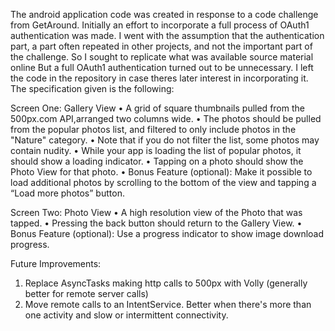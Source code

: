 The android application code was created in response to a code challenge from GetAround.
Initially an effort to incorporate a full process of OAuth1 authentication was made. I went with
the assumption that the authentication part, a part often repeated in other projects, and not the important
part of the challenge. So I sought to replicate what was available source material online
But a full OAuth1 authentication turned out to be unnecessary. I left the code in the repository
in case theres later interest in incorporating it.
The specification given is the following:

Screen One: Gallery View
• A grid of square thumbnails pulled from the 500px.com API,arranged two columns wide.
• The photos should be pulled from the popular photos list, and filtered to only include photos in the "Nature" category.
• Note that if you do not filter the list, some photos may contain nudity.
• While your app is loading the list of popular photos, it should show a loading indicator.
• Tapping on a photo should show the Photo View for that photo.
• Bonus Feature (optional): Make it possible to load additional
photos by scrolling to the bottom of the view and tapping a “Load more photos” button.

Screen Two: Photo View
• A high resolution view of the Photo that was tapped.
• Pressing the back button should return to the Gallery View.
• Bonus Feature (optional): Use a progress indicator to show
image download progress.

Future Improvements:
  1. Replace AsyncTasks making http calls to 500px with Volly (generally better for remote server calls)
  2. Move remote calls to an IntentService. Better when there's more than one activity and slow or intermittent
  connectivity.
